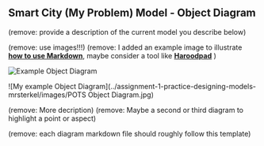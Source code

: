 ## Smart City (My Problem) Model - Object Diagram

(remove: provide a description of the current model you describe below)

(remove: use images!!!)
(remove: I added an example image to illustrate [**how to use Markdown**](https://guides.github.com/features/mastering-markdown/), maybe consider a tool like [**Haroodpad**](http://pad.haroopress.com/user.html) )

![Example Object Diagram](../images/class_example_diagram.png)

![My example Object Diagram](../assignment-1-practice-designing-models-mrsterkel/images/POTS Object Diagram.jpg)

(remove: More decription)
(remove: Maybe a second or third diagram to highlight a point or aspect)

(remove: each diagram markdown file should roughly follow this template)
